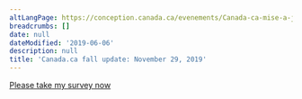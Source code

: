 ```yaml
---
altLangPage: https://conception.canada.ca/evenements/Canada-ca-mise-a-jour-d-automne-2019.html
breadcrumbs: []
date: null
dateModified: '2019-06-06'
description: null
title: 'Canada.ca fall update: November 29, 2019'
---
```



<div class="row">
 <noscript>
  <a href="https://ca.surveygizmo.com/s3/50060099/Registration-fall-update-2019-Inscription-mise-a-jour-d-automne-2019-copy??jsfallback=true">
   Please take my survey now
  </a>
 </noscript>
 <style>
  .sg-survey{display:none; }
 </style>
</div>



